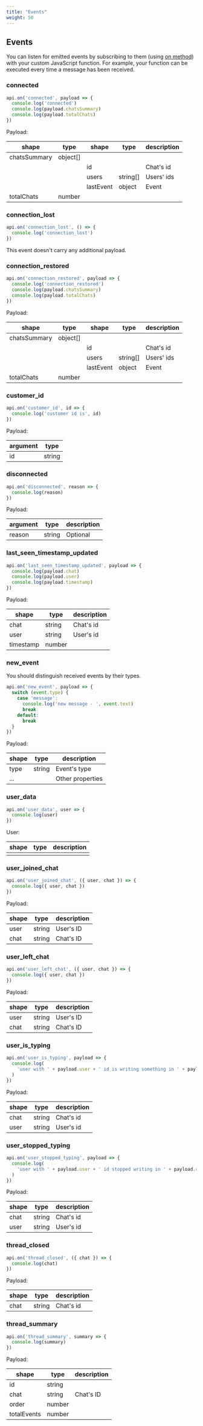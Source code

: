 ```yaml
---
title: "Events"
weight: 50
---
```


## Events

You can listen for emitted events by subscribing to them (using
[on method](#on)) with your custom JavaScript function. For example, your
function can be executed every time a message has been received.

### connected

```js
api.on('connected', payload => {
  console.log('connected')
  console.log(payload.chatsSummary)
  console.log(payload.totalChats)
})
```

Payload:

| shape        | type     | shape     | type     | description |
| ------------ | -------- | --------- | -------- | ----------- |
| chatsSummary | object[] |           |          |             |
|              |          | id        |          | Chat's id   |
|              |          | users     | string[] | Users' ids  |
|              |          | lastEvent | object   | Event       |
| totalChats   | number   |           |          |             |

### connection_lost

```js
api.on('connection_lost', () => {
  console.log('connection_lost')
})
```

This event doesn't carry any additional payload.

### connection_restored

```js
api.on('connection_restored', payload => {
  console.log('connection_restored')
  console.log(payload.chatsSummary)
  console.log(payload.totalChats)
})
```

Payload:

| shape        | type     | shape     | type     | description |
| ------------ | -------- | --------- | -------- | ----------- |
| chatsSummary | object[] |           |          |             |
|              |          | id        |          | Chat's id   |
|              |          | users     | string[] | Users' ids  |
|              |          | lastEvent | object   | Event       |
| totalChats   | number   |           |          |             |

### customer_id

```js
api.on('customer_id', id => {
  console.log('customer id is', id)
})
```

Payload:

| argument | type   |
| -------- | ------ |
| id       | string |

### disconnected

```js
api.on('disconnected', reason => {
  console.log(reason)
})
```

Payload:

| argument | type   | description |
| -------- | ------ | ----------- |
| reason   | string | Optional    |

<!--### chat_properties_updated

```js
api.on('chat_properties_updated', payload => {
    console.log(payload.chat)
    console.log(payload.properties)
})
```

Payload:

| shape      | type    | description                   |
| ---------- | ------- | ----------------------------- |
| chat       | string  | Chat's id                     |
| properties | object  | Chat properties               |

### chat_thread_properties_updated

```js
api.on('chat_thread_properties_updated', payload => {
    console.log(payload.chat)
    console.log(payload.thread)
    console.log(payload.properties)
})
```

Payload:

| shape      | type    | description                   |
| ---------- | ------- | ----------------------------- |
| chat       | string  | Chat's id                     |
| thread     | string  | Thread's id                   |
| properties | object  | Thread properties             |-->

### last_seen_timestamp_updated

```js
api.on('last_seen_timestamp_updated', payload => {
  console.log(payload.chat)
  console.log(payload.user)
  console.log(payload.timestamp)
})
```

Payload:

| shape     | type   | description |
| --------- | ------ | ----------- |
| chat      | string | Chat's id   |
| user      | string | User's id   |
| timestamp | number |             |

### new_event

You should distinguish received events by their types.

```js
api.on('new_event', payload => {
  switch (event.type) {
    case 'message':
      console.log('new message - ', event.text)
      break
    default:
      break
  }
})
```

Payload:

| shape | type   | description      |
| ----- | ------ | ---------------- |
| type  | string | Event's type     |
| ...   |        | Other properties |

### user_data

```js
api.on('user_data', user => {
  console.log(user)
})
```

User:

| shape | type | description |
| ----- | ---- | ----------- |
|       |      |             |

### user_joined_chat

```js
api.on('user_joined_chat', ({ user, chat }) => {
  console.log({ user, chat })
})
```

Payload:

| shape | type   | description |
| ----- | ------ | ----------- |
| user  | string | User's ID   |
| chat  | string | Chat's ID   |

### user_left_chat

```js
api.on('user_left_chat', ({ user, chat }) => {
  console.log({ user, chat })
})
```

Payload:

| shape | type   | description |
| ----- | ------ | ----------- |
| user  | string | User's ID   |
| chat  | string | Chat's ID   |

### user_is_typing

```js
api.on('user_is_typing', payload => {
  console.log(
    'user with ' + payload.user + ' id is writing something in ' + payload.chat,
  )
})
```

Payload:

| shape | type   | description |
| ----- | ------ | ----------- |
| chat  | string | Chat's id   |
| user  | string | User's id   |

### user_stopped_typing

```js
api.on('user_stopped_typing', payload => {
  console.log(
    'user with ' + payload.user + ' id stopped writing in ' + payload.chat,
  )
})
```

Payload:

| shape | type   | description |
| ----- | ------ | ----------- |
| chat  | string | Chat's id   |
| user  | string | User's id   |

### thread_closed

```js
api.on('thread_closed', ({ chat }) => {
  console.log(chat)
})
```

Payload:

| shape | type   | description |
| ----- | ------ | ----------- |
| chat  | string | Chat's id   |

### thread_summary

```js
api.on('thread_summary', summary => {
  console.log(summary)
})
```

Payload:

| shape       | type   | description |
| ----------- | ------ | ----------- |
| id          | string |             |
| chat        | string | Chat's ID   |
| order       | number |             |
| totalEvents | number |             |
